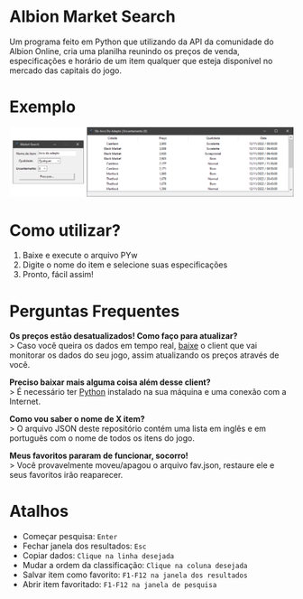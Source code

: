 # Albion Market Search
Um programa feito em Python que utilizando da API da comunidade do Albion Online, cria uma planilha reunindo os preços de venda, especificações e horário de um item qualquer que esteja disponível no mercado das capitais do jogo.


# Exemplo
![](/img_exemplo.png?raw=true "Exemplo")


# Como utilizar?
1. Baixe e execute o arquivo PYw<br>
2. Digite o nome do item e selecione suas especificações<br>
3. Pronto, fácil assim!<br>


# __Perguntas Frequentes__
__Os preços estão desatualizados! Como faço para atualizar?__<br>
      > Caso você queira os dados em tempo real, [baixe](https://github.com/BroderickHyman/albiondata-client/releases) o client que vai monitorar os dados do seu jogo, assim atualizando os preços através de você.

__Preciso baixar mais alguma coisa além desse client?__<br>
      > É necessário ter [Python](https://www.python.org/downloads/) instalado na sua máquina e uma conexão com a Internet.

__Como vou saber o nome de X item?__<br>
      > O arquivo JSON deste repositório contém uma lista em inglês e em português com o nome de todos os itens do jogo.

__Meus favoritos pararam de funcionar, socorro!__<br>
      > Você provavelmente moveu/apagou o arquivo fav.json, restaure ele e seus favoritos irão reaparecer.


# Atalhos
- Começar pesquisa: `Enter`
- Fechar janela dos resultados: `Esc`
- Copiar dados: `Clique na linha desejada`
- Mudar a ordem da classificação: `Clique na coluna desejada`
- Salvar item como favorito: `F1-F12 na janela dos resultados`
- Abrir item favoritado: `F1-F12 na janela de pesquisa`

